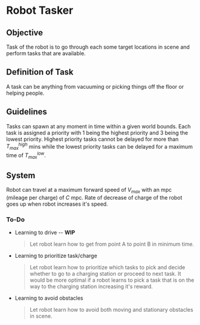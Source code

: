 # Robot Tasker

## Objective

Task of the robot is to go through each some target locations in scene and perform tasks that are available.

## Definition of Task

A task can be anything from vacuuming or picking things off the floor or helping people.  

## Guidelines

Tasks can spawn at any moment in time within a given world bounds. Each task is assigned a priority with 1 being the highest priority and 3 being the lowest priority. Highest priority tasks cannot be delayed for more than $T^{high}_{max}$ mins while the lowest priority tasks can be delayed for a maximum time of $T^{low}_{max}$.  

## System

Robot can travel at a maximum forward speed of $V_{max}$ with an mpc (mileage per charge) of $C$ mpc. Rate of decrease of charge of the robot goes up when robot increases it's speed.

### To-Do

* Learning to drive -- **WIP**
  > Let robot learn how to get from point A to point B in minimum time.

* Learning to prioritize task/charge
  > Let robot learn how to prioritize which tasks to pick and decide whether to go to a charging station or proceed to next task.
  > It would be more optimal if a robot learns to pick a task that is on the way to the charging station increasing it's reward.

* Learning to avoid obstacles
  > Let robot learn how to avoid both moving and stationary obstacles in scene.

